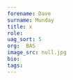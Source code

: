 ```yaml
---
forename: Dave
surname: Munday
title: x
role: 
uag_sort: 5
org:  BAS
image_src: null.jpg
bio: 
tags: 
---
```

